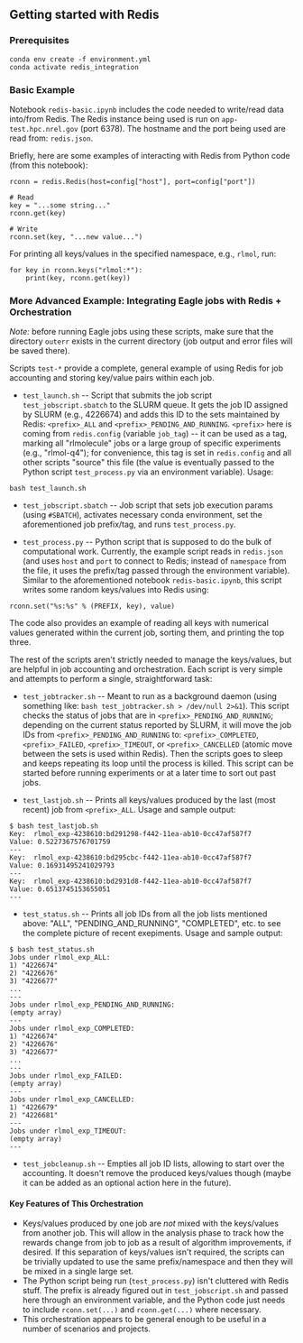 ## Getting started with Redis

### Prerequisites

```
conda env create -f environment.yml 
conda activate redis_integration
```

### Basic Example

Notebook `redis-basic.ipynb` includes the code needed to write/read data into/from Redis. 
The Redis instance being used is run on `app-test.hpc.nrel.gov` (port 6378).
The hostname and the port being used are read from: `redis.json`.

Briefly, here are some examples of interacting with Redis from Python code (from this notebook):
```
rconn = redis.Redis(host=config["host"], port=config["port"])

# Read
key = "...some string..."
rconn.get(key)

# Write
rconn.set(key, "...new value...")
```

For printing all keys/values in the specified namespace, e.g., `rlmol`, run:
```
for key in rconn.keys("rlmol:*"):
    print(key, rconn.get(key))
```

### More Advanced Example: Integrating Eagle jobs with Redis + Orchestration

*Note:* before running Eagle jobs using these scripts, make sure that the directory `outerr` exists in the current directory
(job output and error files will be saved there).

Scripts `test-*` provide a complete, general example of using Redis for job accounting and storing key/value pairs within each job.

* `test_launch.sh` -- Script that submits the job script `test_jobscript.sbatch` to the SLURM queue. 
It gets the job ID assigned by SLURM (e.g., 4226674) and adds this ID 
to the sets maintained by Redis: `<prefix>_ALL` and `<prefix>_PENDING_AND_RUNNING`.
`<prefix>` here is coming from `redis.config` (variable `job_tag`) -- it can be used as a tag, marking all "rlmolecule" jobs 
or a large group of specific experiments (e.g., "rlmol-q4"); for convenience, this tag is set in `redis.config` and
all other scripts "source" this file (the value is eventually passed to the Python script `test_process.py` via an environment variable).
Usage:
```
bash test_launch.sh 
```
   
* `test_jobscript.sbatch` -- Job script that sets job execution params (using `#SBATCH`), activates necessary conda environment, set the aforementioned 
job prefix/tag, and runs `test_process.py`.

* `test_process.py` -- Python script that is supposed to do the bulk of computational work. Currently, the example script reads in 
`redis.json` (and uses `host` and `port` to connect to Redis; instead of `namespace` from the file, it uses the prefix/tag passed through the
environment variable). Similar to the aforementioned notebook `redis-basic.ipynb`, this script writes some random keys/values into Redis using:
```
rconn.set("%s:%s" % (PREFIX, key), value)
``` 
The code also provides an example of reading all keys with numerical values generated within the current job, sorting them, and printing the top three. 

The rest of the scripts aren't strictly needed to manage the keys/values, but are helpful in job accounting and orchestration. Each script is 
very simple and attempts to perform a single, straightforward task:

* `test_jobtracker.sh` -- Meant to run as a background daemon (using something like: `bash test_jobtracker.sh > /dev/null 2>&1`).
This script checks the status of jobs that are in `<prefix>_PENDING_AND_RUNNING`; depending on the current status
reported by SLURM, it will move the job IDs from `<prefix>_PENDING_AND_RUNNING` to: `<prefix>_COMPLETED`, `<prefix>_FAILED`, `<prefix>_TIMEOUT`,
or `<prefix>_CANCELLED` (atomic move between the sets is used within Redis). 
Then the scripts goes to sleep and keeps repeating its loop until the process is killed. 
This script can be started before running experiments or at a later time to sort out past jobs.

* `test_lastjob.sh` -- Prints all keys/values produced by the last (most recent) job from `<prefix>_ALL`. 
Usage and sample output:
```
$ bash test_lastjob.sh
Key:  rlmol_exp-4238610:bd291298-f442-11ea-ab10-0cc47af587f7
Value: 0.5227367576701759
---
Key:  rlmol_exp-4238610:bd295cbc-f442-11ea-ab10-0cc47af587f7
Value: 0.16931495241029793
---
Key:  rlmol_exp-4238610:bd2931d8-f442-11ea-ab10-0cc47af587f7
Value: 0.6513745153655051
---
```

* `test_status.sh` -- Prints all job IDs from all the job lists mentioned above: "ALL", "PENDING_AND_RUNNING", "COMPLETED", etc. to see the complete picture 
of recent exepiments.
Usage and sample output:
```
$ bash test_status.sh 
Jobs under rlmol_exp_ALL:
1) "4226674"
2) "4226676"
3) "4226677"
...
---
Jobs under rlmol_exp_PENDING_AND_RUNNING:
(empty array)
---
Jobs under rlmol_exp_COMPLETED:
1) "4226674"
2) "4226676"
3) "4226677"
...
---
Jobs under rlmol_exp_FAILED:
(empty array)
---
Jobs under rlmol_exp_CANCELLED:
1) "4226679"
2) "4226681"
---
Jobs under rlmol_exp_TIMEOUT:
(empty array)
---
```

* `test_jobcleanup.sh` -- Empties all job ID lists, allowing to start over the accounting. It doesn't remove the produced keys/values though (maybe it can be added as an optional action here in the future).
  
#### Key Features of This Orchestration
* Keys/values produced by one job are *not* mixed with the keys/values from another job. This will allow in the analysis phase to track how the rewards change from job to job as a result of algorithm improvements, if desired. If this separation of keys/values isn't required, the scripts can be trivially updated to use the same prefix/namespace and then they will be mixed in a single large set.
* The Python script being run (`test_process.py`) isn't cluttered with Redis stuff. The prefix is already figured out in `test_jobscript.sh` and passed here through an environment variable, and the Python code just needs to include `rconn.set(...)` and `rconn.get(...)` where necessary.
* This orchestration appears to be general enough to be useful in a number of scenarios and projects.

